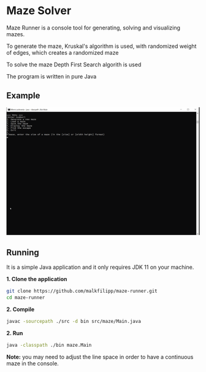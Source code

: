 # Maze Solver

Maze Runner is a console tool for generating, solving and visualizing mazes.

To generate the maze, Kruskal's algorithm is used, with randomized weight of edges, which creates a randomized maze

To solve the maze Depth First Search algorith is used

The program is written in pure Java

## Example

![](example.gif)

## Running

It is a simple Java application and it only requires JDK 11 on your machine.

**1. Clone the application**

```bash
git clone https://github.com/malkfilipp/maze-runner.git
cd maze-runner
```

**2. Compile**

```bash
javac -sourcepath ./src -d bin src/maze/Main.java
```

**2. Run**

```bash
java -classpath ./bin maze.Main
```

**Note:** you may need to adjust the line space in order to have a continuous maze in the console.